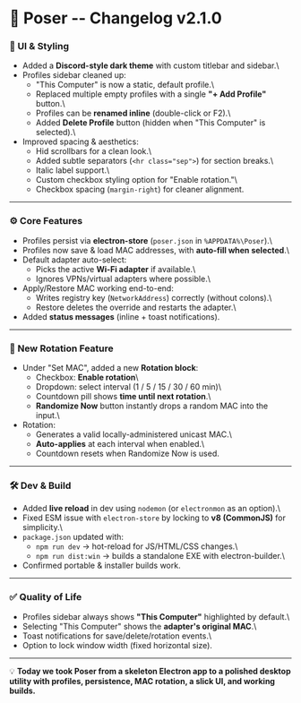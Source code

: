 # 📜 Poser -- Changelog v2.1.0

### 🎨 UI & Styling

-   Added a **Discord-style dark theme** with custom titlebar and
    sidebar.\
-   Profiles sidebar cleaned up:
    -   "This Computer" is now a static, default profile.\
    -   Replaced multiple empty profiles with a single **"+ Add
        Profile"** button.\
    -   Profiles can be **renamed inline** (double-click or F2).\
    -   Added **Delete Profile** button (hidden when "This Computer" is
        selected).\
-   Improved spacing & aesthetics:
    -   Hid scrollbars for a clean look.\
    -   Added subtle separators (`<hr class="sep">`) for section
        breaks.\
    -   Italic label support.\
    -   Custom checkbox styling option for "Enable rotation."\
    -   Checkbox spacing (`margin-right`) for cleaner alignment.

------------------------------------------------------------------------

### ⚙️ Core Features

-   Profiles persist via **electron-store** (`poser.json` in
    `%APPDATA%\Poser`).\
-   Profiles now save & load MAC addresses, with **auto-fill when
    selected**.\
-   Default adapter auto-select:
    -   Picks the active **Wi-Fi adapter** if available.\
    -   Ignores VPNs/virtual adapters where possible.\
-   Apply/Restore MAC working end-to-end:
    -   Writes registry key (`NetworkAddress`) correctly (without
        colons).\
    -   Restore deletes the override and restarts the adapter.\
-   Added **status messages** (inline + toast notifications).

------------------------------------------------------------------------

### 🔄 New Rotation Feature

-   Under "Set MAC", added a new **Rotation block**:
    -   Checkbox: **Enable rotation**\
    -   Dropdown: select interval (1 / 5 / 15 / 30 / 60 min)\
    -   Countdown pill shows **time until next rotation**.\
    -   **Randomize Now** button instantly drops a random MAC into the
        input.\
-   Rotation:
    -   Generates a valid locally-administered unicast MAC.\
    -   **Auto-applies** at each interval when enabled.\
    -   Countdown resets when Randomize Now is used.

------------------------------------------------------------------------

### 🛠 Dev & Build

-   Added **live reload** in dev using `nodemon` (or `electronmon` as an
    option).\
-   Fixed ESM issue with `electron-store` by locking to **v8
    (CommonJS)** for simplicity.\
-   `package.json` updated with:
    -   `npm run dev` → hot-reload for JS/HTML/CSS changes.\
    -   `npm run dist:win` → builds a standalone EXE with
        electron-builder.\
-   Confirmed portable & installer builds work.

------------------------------------------------------------------------

### ✅ Quality of Life

-   Profiles sidebar always shows **"This Computer"** highlighted by
    default.\
-   Selecting "This Computer" shows the **adapter's original MAC**.\
-   Toast notifications for save/delete/rotation events.\
-   Option to lock window width (fixed horizontal size).

------------------------------------------------------------------------

💡 **Today we took Poser from a skeleton Electron app to a polished
desktop utility with profiles, persistence, MAC rotation, a slick UI,
and working builds.**
